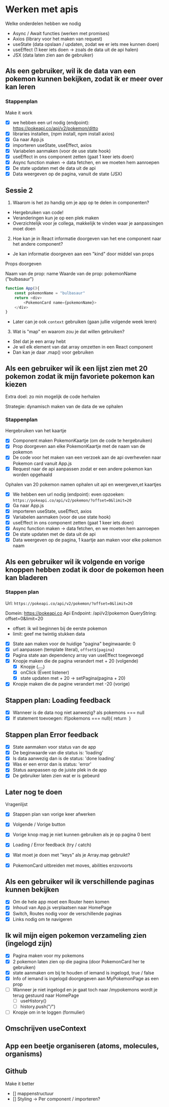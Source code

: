 # Werken met apis

Welke onderdelen hebben we nodig

- Async / Await functies (werken met promises)
- Axios (library voor het maken van request)
- useState (data opslaan / updaten, zodat we er iets mee kunnen doen)
- useEffect (1 keer iets doen -> zoals de data uit de api halen)
- JSX (data laten zien aan de gebruiker)

## Als een gebruiker, wil ik de data van een pokemon kunnen bekijken, zodat ik er meer over kan leren

### Stappenplan

Make it work

- [x] we hebben een url nodig (endpoint): https://pokeapi.co/api/v2/pokemon/ditto
- [x] libraries installen, (npm install, npm install axios)
- [x] Ga naar App.js
- [x] importeren useState, useEffect, axios
- [x] Variabelen aanmaken (voor de use state hook)
- [x] useEffect in ons component zetten (gaat 1 keer iets doen)
- [x] Async function maken -> data fetchen, en we moeten hem aanroepen
- [x] De state updaten met de data uit de api
- [x] Data weergeven op de pagina, vanuit de state (JSX)

## Sessie 2

1. Waarom is het zo handig om je app op te delen in componenten?

- Hergebruiken van code!
- Veranderingen kun je op een plek maken
- Overzichtelijk voor je collega, makkelijk te vinden waar je aanpassingen moet doen

2. Hoe kan je in React informatie doorgeven van het ene component naar het andere component?

- Je kan informatie doorgeven aan een "kind" door middel van props

Props doorgeven

Naam van de prop: name
Waarde van de prop: pokemonName ("bulbasaur")

```javascript
function App(){
    const pokemonName = "bulbasaur"
    return <div>
        <PokemonCard name={pokemonName}>
    </div>
}
```

- Later can je ook `context` gebruiken (gaan jullie volgende week leren)

3. Wat is "map" en waarom zou je dat willen gebruiken?

- Stel dat je een array hebt
- Je wil elk element van dat array omzetten in een React component
- Dan kan je daar .map() voor gebruiken

## Als een gebruiker wil ik een lijst zien met 20 pokemon zodat ik mijn favoriete pokemon kan kiezen

Extra doel: zo min mogelijk de code herhalen

Strategie: dynamisch maken van de data de we ophalen

### Stappenplan

Hergebruiken van het kaartje

- [x] Component maken PokemonKaartje (om de code te hergebruiken)
- [x] Prop doorgeven aan elke PokemonKaartje met de naam van de pokemon
- [x] De code voor het maken van een verzoek aan de api overhevelen naar Pokemon card vanuit App.js
- [x] Request naar de api aanpassen zodat er een andere pokemon kan worden opgehaald

Ophalen van 20 pokemon namen ophalen uit api en weergeven,et kaartjes

- [x] We hebben een url nodig (endpoint): even opzoeken: `https://pokeapi.co/api/v2/pokemon/?offset=0&limit=20`
- [x] Ga naar App.js
- [x] importeren useState, useEffect, axios
- [x] Variabelen aanmaken (voor de use state hook)
- [x] useEffect in ons component zetten (gaat 1 keer iets doen)
- [x] Async function maken -> data fetchen, en we moeten hem aanroepen
- [x] De state updaten met de data uit de api
- [x] Data weergeven op de pagina, 1 kaartje aan maken voor elke pokemon naam

## Als een gebruiker wil ik volgende en vorige knoppen hebben zodat ik door de pokemon heen kan bladeren

### Stappen plan

Url: `https://pokeapi.co/api/v2/pokemon/?offset=0&limit=20`

Domein: https://pokeapi.co
Api Endpoint: /api/v2/pokemon
QueryString: offset=0&limit=20

- offset: ik wil beginnen bij de eerste pokemon
- limit: geef me twintig stukken data

- [x] State aan maken voor de huidige "pagina" beginwaarde: 0
- [x] url aanpassen (template literal), `offset${pagina}`
- [x] Pagina state aan dependency array van useEffect toegevoegd
- [x] Knopje maken die de pagina verandert met + 20 (volgende)
  - [x] Knopje (<button></button>)
  - [x] onClick (Event listener)
  - [x] state updaten met + 20 -> setPagina(pagina + 20)
- [x] Knopje maken die de pagine verandert met -20 (vorige)

## Stappen plan: Loading feedback

- [x] Wanneer is de data nog niet aanwezig? als pokemons === null
- [x] If statement toevoegen: if(pokemons === null){ return <img /> }

## Stappen plan Error feedback

- [x] State aanmaken voor status van de app
- [x] De beginwaarde van die status is: 'loading'
- [x] Is data aanwezig dan is de status: 'done loading'
- [x] Was er een error dan is status: 'error'
- [x] Status aanpassen op de juiste plek in de app
- [x] De gebruiker laten zien wat er is gebeurd

## Later nog te doen

Vragenlijst

- [x] Stappen plan van vorige keer afwerken
- [x] Volgende / Vorige button
- [x] Vorige knop mag je niet kunnen gebruiken als je op pagina 0 bent

- [x] Loading / Error feedback (try / catch)
- [x] Wat moet je doen met "keys" als je Array.map gebruikt?
- [x] PokemonCard uitbreiden met moves, abilities enzovoorts

## Als een gebruiker wil ik verschillende paginas kunnen bekijken

- [x] Om de hele app moet een Router heen komen
- [x] Inhoud van App.js verplaatsen naar HomePage
- [x] Switch, Routes nodig voor de verschillende paginas
- [x] Links nodig om te navigeren

## Ik wil mijn eigen pokemon verzameling zien (ingelogd zijn)

- [x] Pagina maken voor my pokemons
- [x] 2 pokemon laten zien op die pagina (door PokemonCard her te gebruiken)
- [x] state aanmaken om bij te houden of iemand is ingelogd, true / false
- [x] Info of iemand is ingelogd doorgegeven aan MyPokemonPage as een prop
- [ ] Wanneer je niet ingelogd en je gaat toch naar /mypokemons wordt je terug gestuurd naar HomePage
  - [ ] useHistory()
  - [ ] history.push("/")
- [ ] Knopje om in te loggen (formulier)

## Omschrijven useContext

## App een beetje organiseren (atoms, molecules, organisms)

## Github

Make it better

- [] mappenstructuur
- [] Styling -> Per component / importeren?
